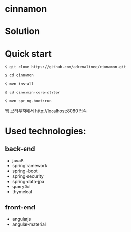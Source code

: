 # cinnamon

# Solution


# Quick start

`$ git clone https://github.com/adrenalinee/cinnamon.git`

`$ cd cinnamon`

`$ mvn install`

`$ cd cinnamin-core-stater`

`$ mvn spring-boot:run`

웹 브라우저에서 http://localhost:8080 접속


# Used technologies:

## back-end
- java8
- springframework
 - spring -boot
 - spring-security
 - spring-data-jpa
- queryDsl
- thymeleaf


## front-end
- angularjs
- angular-material
